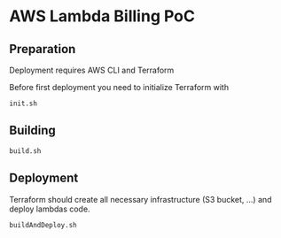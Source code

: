 # AWS Lambda Billing PoC

## Preparation
Deployment requires AWS CLI and Terraform

Before first deployment you need to initialize Terraform with  
```
init.sh
```

## Building

```
build.sh
```

## Deployment
Terraform should create all necessary infrastructure (S3 bucket, ...)
and deploy lambdas code.

```
buildAndDeploy.sh
```
